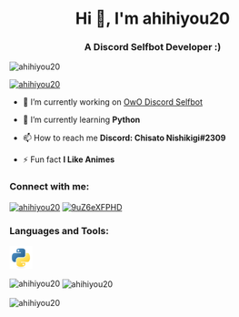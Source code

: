 <h1 align="center">Hi 👋, I'm ahihiyou20</h1>
<h3 align="center">A Discord Selfbot Developer :)</h3>

<p align="left"> <img src="https://komarev.com/ghpvc/?username=ahihiyou20&label=Profile%20views&color=0e75b6&style=flat" alt="ahihiyou20" /> </p>

<p align="left"> <a href="https://github.com/ryo-ma/github-profile-trophy"><img src="https://github-profile-trophy.vercel.app/?username=ahihiyou20" alt="ahihiyou20" /></a> </p>

- 🔭 I’m currently working on [OwO Discord Selfbot](https://github.com/ahihiyou20/discord-selfbot-owo-bot)

- 🌱 I’m currently learning **Python**

- 📫 How to reach me **Discord: Chisato Nishikigi#2309**

- ⚡ Fun fact **I Like Animes**

<h3 align="left">Connect with me:</h3>
<p align="left">
<a href="https://www.youtube.com/c/ahihiyou20" target="blank"><img align="center" src="https://raw.githubusercontent.com/rahuldkjain/github-profile-readme-generator/master/src/images/icons/Social/youtube.svg" alt="ahihiyou20" height="30" width="40" /></a>
<a href="https://discord.gg/9uZ6eXFPHD" target="blank"><img align="center" src="https://raw.githubusercontent.com/rahuldkjain/github-profile-readme-generator/master/src/images/icons/Social/discord.svg" alt="9uZ6eXFPHD" height="30" width="40" /></a>
</p>

<h3 align="left">Languages and Tools:</h3>
<p align="left"> <a href="https://www.python.org" target="_blank" rel="noreferrer"> <img src="https://raw.githubusercontent.com/devicons/devicon/master/icons/python/python-original.svg" alt="python" width="40" height="40"/> </a> </p>

<p><img align="left" src="https://github-readme-stats.vercel.app/api/top-langs?username=ahihiyou20&show_icons=true&locale=en&layout=compact" alt="ahihiyou20" /></p>

<p>&nbsp;<img align="center" src="https://github-readme-stats.vercel.app/api?username=ahihiyou20&show_icons=true&locale=en" alt="ahihiyou20" /></p>

<p><img align="center" src="https://github-readme-streak-stats.herokuapp.com/?user=ahihiyou20&" alt="ahihiyou20" /></p>
